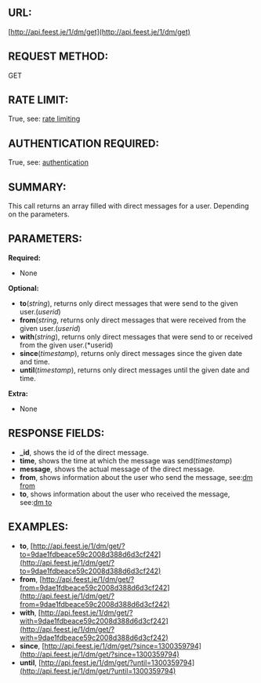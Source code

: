 URL:
----
[http://api.feest.je/1/dm/get](http://api.feest.je/1/dm/get)

REQUEST METHOD:
---------------
GET

RATE LIMIT:
-----------
True, see: [rate limiting](<link naar ratelimitpagina>)


AUTHENTICATION REQUIRED:
------------------------
True, see: [authentication](<link naar authenticationpagina>)

SUMMARY:
--------
This call returns an array filled with direct messages for a user. Depending on the parameters.

PARAMETERS:
-----------

**Required:**

 - None

**Optional:**

 - **to**(*string*), returns only direct messages that were send to the given user.(*userid*)
 - **from**(*string*, returns only direct messages that were received from the given user.(*userid*)
 - **with**(*string*), returns only direct messages that were send to or received from the given user.(*userid) 
 - **since**(*timestamp*), returns only direct messages since the given date and time.
 - **until**(*timestamp*), returns only direct messages until the given date and time.

**Extra:**

 - None
 
RESPONSE FIELDS:
----------------

 - **_id**, shows the id of the direct message.
 - **time**, shows the time at which the message was send(*timestamp*)
 - **message**, shows the actual message of the direct message.
 - **from**, shows information about the user who send the message, see:[dm from](parts/dm-user.md)
 - **to**, shows information about the user who received the message, see:[dm to](parts/dm-user.md)
 



EXAMPLES:
---------

 - **to**, [http://api.feest.je/1/dm/get/?to=9dae1fdbeace59c2008d388d6d3cf242](http://api.feest.je/1/dm/get/?to=9dae1fdbeace59c2008d388d6d3cf242)
 - **from**, [http://api.feest.je/1/dm/get/?from=9dae1fdbeace59c2008d388d6d3cf242](http://api.feest.je/1/dm/get/?from=9dae1fdbeace59c2008d388d6d3cf242)
 - **with**, [http://api.feest.je/1/dm/get/?with=9dae1fdbeace59c2008d388d6d3cf242](http://api.feest.je/1/dm/get/?with=9dae1fdbeace59c2008d388d6d3cf242)
 - **since**, [http://api.feest.je/1/dm/get/?since=1300359794](http://api.feest.je/1/dm/get/?since=1300359794)
 - **until**, [http://api.feest.je/1/dm/get/?until=1300359794](http://api.feest.je/1/dm/get/?until=1300359794)
